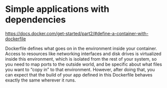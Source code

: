 <h1>Simple applications with dependencies</h1>

https://docs.docker.com/get-started/part2/#define-a-container-with-dockerfile

<p>
Dockerfile defines what goes on in the environment inside your container. Access to resources like networking interfaces and disk drives is virtualized inside this environment, which is isolated from the rest of your system, so you need to map ports to the outside world, and be specific about what files you want to “copy in” to that environment. However, after doing that, you can expect that the build of your app defined in this Dockerfile behaves exactly the same wherever it runs.<p>
